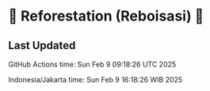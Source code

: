 
# 🌳 Reforestation (Reboisasi) 🌲

## Last Updated

GitHub Actions time: Sun Feb  9 09:18:26 UTC 2025

Indonesia/Jakarta time: Sun Feb  9 16:18:26 WIB 2025
